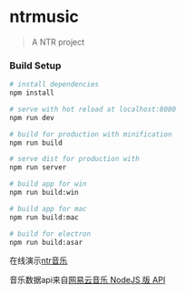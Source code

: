 # ntrmusic

> A NTR project

### Build Setup

``` bash
# install dependencies
npm install

# serve with hot reload at localhost:8080
npm run dev

# build for production with minification
npm run build

# serve dist for production with
npm run server

# build app for win
npm run build:win

# build app for mac
npm run build:mac

# build for electron
npm run build:asar

```


在线演示[ntr音乐](http://ntrmusic.duapp.com/)

音乐数据api来自[网易云音乐 NodeJS 版 API](https://binaryify.github.io/NeteaseCloudMusicApi)

